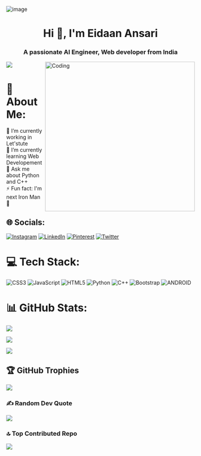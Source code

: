 ![image](https://github.com/Eidaan/Eidaan/assets/105504116/c7c39375-0356-4f28-a1f4-d8d87eb619a9)

<h1 align="center">Hi 👋, I'm Eidaan Ansari</h1>
<h3 align="center">A passionate AI Engineer, Web developer from India</h3>
<img align="right" alt="Coding" width="400" src="https://miro.medium.com/v2/resize:fit:1360/0*7Q3yvSIv_t0ioJ-Z.gif">

[![](https://visitcount.itsvg.in/api?id=Eidaan&icon=2&color=12)](https://visitcount.itsvg.in)
# 💫 About Me:<br>
🔭 I’m currently working in Let'stute<br>🌱 I’m currently learning Web Developement<br>💬 Ask me about Python and C++<br>⚡ Fun fact: I'm next Iron Man 🤖


## 🌐 Socials:
[![Instagram](https://img.shields.io/badge/Instagram-%23E4405F.svg?logo=Instagram&logoColor=white)](https://instagram.com/iameidaan/) [![LinkedIn](https://img.shields.io/badge/LinkedIn-%230077B5.svg?logo=linkedin&logoColor=white)](https://www.linkedin.com/in/eidan-ansari-592177226/) [![Pinterest](https://img.shields.io/badge/Pinterest-%23E60023.svg?logo=Pinterest&logoColor=white)](https://pinterest.com/@eidanansari) [![Twitter](https://img.shields.io/badge/Twitter-%231DA1F2.svg?logo=Twitter&logoColor=white)](https://twitter.com/@ansari_eidan/) 

# 💻 Tech Stack:
![CSS3](https://img.shields.io/badge/css3-%231572B6.svg?style=for-the-badge&logo=css3&logoColor=white) ![JavaScript](https://img.shields.io/badge/javascript-%23323330.svg?style=for-the-badge&logo=javascript&logoColor=%23F7DF1E) ![HTML5](https://img.shields.io/badge/html5-%23E34F26.svg?style=for-the-badge&logo=html5&logoColor=white) ![Python](https://img.shields.io/badge/python-3670A0?style=for-the-badge&logo=python&logoColor=ffdd54) ![C++](https://img.shields.io/badge/c++-%2300599C.svg?style=for-the-badge&logo=c%2B%2B&logoColor=white) ![Bootstrap](https://img.shields.io/badge/bootstrap-%23563D7C.svg?style=for-the-badge&logo=bootstrap&logoColor=white) ![ANDROID](https://img.shields.io/badge/android-%2320232a.svg?style=for-the-badge&logo=android&logoColor=%a4c639)
# 📊 GitHub Stats:
![](https://github-readme-stats.vercel.app/api?username=Eidaan&theme=gotham&hide_border=false&include_all_commits=false&count_private=false)<br/>

![](https://github-readme-streak-stats.herokuapp.com/?user=Eidaan&theme=gotham&hide_border=false)<br/>

![](https://github-readme-stats.vercel.app/api/top-langs/?username=Eidaan&theme=gotham&hide_border=false&include_all_commits=false&count_private=false&layout=compact)

## 🏆 GitHub Trophies
![](https://github-profile-trophy.vercel.app/?username=Eidaan&theme=discord&no-frame=true&no-bg=false&margin-w=4)

### ✍️ Random Dev Quote
![](https://quotes-github-readme.vercel.app/api?type=horizontal&theme=dark)

### 🔝 Top Contributed Repo
![](https://github-contributor-stats.vercel.app/api?username=Eidaan&limit=5&theme=dark&combine_all_yearly_contributions=true)

<!-- Proudly created with GPRM ( https://gprm.itsvg.in ) -->
